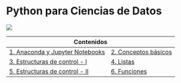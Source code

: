 # Python para Ciencias de Datos

<img src="images/python_banner.png">
<div align="center">
	<table>
		<thead>
			<tr>
				<th colspan="2">Contenidos </th>
			</tr>
		</thead>
		<tbody>
			<tr>
				<td>
					<a href="notebooks/notebook01.ipynb">1. Anaconda y Jupyter Notebooks</a>				
				</td>
				<td>
					<a href="notebooks/notebook02.ipynb">2. Conceptos básicos</a>
				</td>
      			</tr>
      			<tr>
				<td>
					<a href="notebooks/notebook03.ipynb">3. Estructuras de control - I</a>				
				</td>
				<td>
					<a href="notebooks/notebook04.ipynb">4. Listas</a>
				</td>
      			</tr>
			<tr>
				<td>
					<a href="notebooks/notebook05.ipynb">5. Estructuras de control - II</a>				
				</td>
				<td>
					<a href="notebooks/notebook06.ipynb">6. Funciones</a>
				</td>
      			</tr>
		</tbody>
	</table>
</div>
